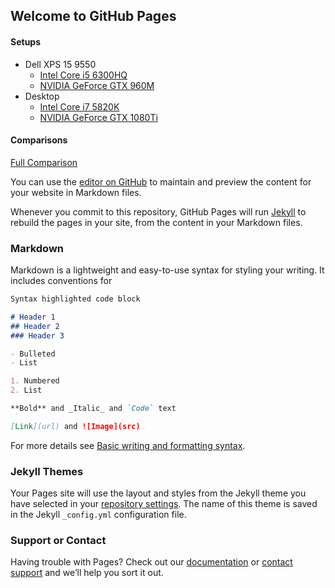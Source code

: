 ## Welcome to GitHub Pages

#### Setups

- Dell XPS 15 9550
  - [Intel Core i5 6300HQ](setups/xps-15-9550/6300hq/index.md)
  - [NVIDIA GeForce GTX 960M](setups/xps-15-9550/960m/index.md)
- Desktop
  - [Intel Core i7 5820K](setups/desktop/5820k/index.md)
  - [NVIDIA GeForce GTX 1080Ti](setups/desktop/1080ti/index.md)

#### Comparisons

[Full Comparison](comparisons/full-comparison/index.md)

You can use the [editor on GitHub](https://github.com/yasamoka/pcl-knn-benchmark/edit/gh-pages/index.md) to maintain and preview the content for your website in Markdown files.

Whenever you commit to this repository, GitHub Pages will run [Jekyll](https://jekyllrb.com/) to rebuild the pages in your site, from the content in your Markdown files.

### Markdown

Markdown is a lightweight and easy-to-use syntax for styling your writing. It includes conventions for

```markdown
Syntax highlighted code block

# Header 1
## Header 2
### Header 3

- Bulleted
- List

1. Numbered
2. List

**Bold** and _Italic_ and `Code` text

[Link](url) and ![Image](src)
```

For more details see [Basic writing and formatting syntax](https://docs.github.com/en/github/writing-on-github/getting-started-with-writing-and-formatting-on-github/basic-writing-and-formatting-syntax).

### Jekyll Themes

Your Pages site will use the layout and styles from the Jekyll theme you have selected in your [repository settings](https://github.com/yasamoka/pcl-knn-benchmark/settings/pages). The name of this theme is saved in the Jekyll `_config.yml` configuration file.

### Support or Contact

Having trouble with Pages? Check out our [documentation](https://docs.github.com/categories/github-pages-basics/) or [contact support](https://support.github.com/contact) and we’ll help you sort it out.
